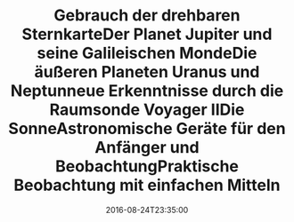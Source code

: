 ---
date: '2016-08-24T23:35:00'
talk_date: '1990-05-01T00:00:00'
talk_speakers:
  speaker1:
    name: Mitglieder der Sternwarte
title: '- Gebrauch der drehbaren Sternkarte

  - Der Planet Jupiter und seine Galileischen Monde

  - Die äußeren Planeten Uranus und Neptun

  - neue Erkenntnisse durch die Raumsonde Voyager II

  - Die Sonne

  - Astronomische Geräte für den Anfänger und Beobachtung

  - Praktische Beobachtung mit einfachen Mitteln'
---